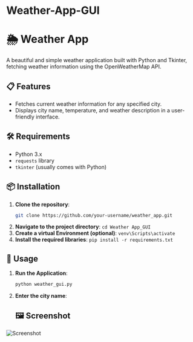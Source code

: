 # Weather-App-GUI

# 🌦️ Weather App

A beautiful and simple weather application built with Python and Tkinter, fetching weather information using the OpenWeatherMap API.

## 📋 Features

- Fetches current weather information for any specified city.
- Displays city name, temperature, and weather description in a user-friendly interface.

## 🛠️ Requirements

- Python 3.x
- `requests` library
- `tkinter` (usually comes with Python)

## 📦 Installation

1. **Clone the repository**:
   ```bash
   git clone https://github.com/your-username/weather_app.git
2. **Navigate to the project directory**:
   ```cd Weather App_GUI```
3. **Create a virtual Environment (optional)**:
   ```venv\Scripts\activate```
4. **Install the required libraries**:
   ```pip install -r requirements.txt```

## 🚀 Usage

1. **Run the Application**:
   ```bash
   python weather_gui.py

2. **Enter the city name**:
    ## 🖼️ Screenshot

![Screenshot](Example_SS.png)


